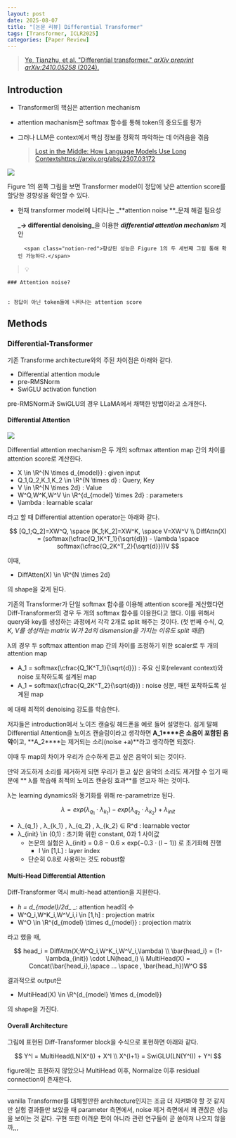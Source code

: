 ```yaml
---
layout: post
date: 2025-08-07
title: "[논문 리뷰] Differential Transformer"
tags: [Transformer, ICLR2025]
categories: [Paper Review]
---
```


> [Ye, Tianzhu, et al. "Differential transformer." ](https://arxiv.org/abs/2410.05258)[_arXiv preprint arXiv:2410.05258_](https://arxiv.org/abs/2410.05258)[ (2024).](https://arxiv.org/abs/2410.05258)



## Introduction

- Transformer의 핵심은 attention mechanism
- attention machanism은 softmax 함수를 통해 token의 중요도를 평가
- 그러나 LLM은 context에서 핵심 정보를 정확히 파악하는 데 어려움을 겪음

	> [Lost in the Middle: How Language Models Use Long Contextshttps://arxiv.org/abs/2307.03172](https://arxiv.org/abs/2307.03172)


![](https://prod-files-secure.s3.us-west-2.amazonaws.com/542b861c-36a8-4051-84e5-8804b6728dba/9083ea56-691a-4752-ae26-47f403431ac8/image.png?X-Amz-Algorithm=AWS4-HMAC-SHA256&X-Amz-Content-Sha256=UNSIGNED-PAYLOAD&X-Amz-Credential=ASIAZI2LB466263WS3D5%2F20250926%2Fus-west-2%2Fs3%2Faws4_request&X-Amz-Date=20250926T080134Z&X-Amz-Expires=3600&X-Amz-Security-Token=IQoJb3JpZ2luX2VjEAAaCXVzLXdlc3QtMiJGMEQCIFTcfsByqYhWnFHgEDd%2BzBgcC4s5FSVA5KUNp7yzD%2BorAiAT4oAql1Uz1B9eJYBA75CBZ6HocwmiYjXHu9sn5NPQySqIBAiJ%2F%2F%2F%2F%2F%2F%2F%2F%2F%2F8BEAAaDDYzNzQyMzE4MzgwNSIMYCVY4cM%2FUYe5yqFbKtwD1UOVDusixBY1IcsLTNkWn4caIpU7lJwff8drvBw03YDdmT2ke8G17npU0ySFaF8pJdHQuHXmjICZ0n5YgAAG2hrC4Nnv0kZcTAJ1pBBVySg4lmwIxis4isaQHacrzBrrd90EjJLr%2BhR6BrvhHWxGQIj22vb1RlFaoJSQpBHqfVBSgHPT1En07B3kB6lhKDIqQQZODLfkRP68uOk%2BuOIAP7N9Vn6H2E0rJDI4mHqd2B8fl3cnNyaIAiW0EHTTvMQO%2Btu%2BOUcsBtZPyp79Xopio9vDdk%2FfKvbuG%2FAaGa1AAKI8H54zGaCsZQdbT9NRyhvsqUpU2761bWbsZon1XjyuknaoCiDqpTcG7c8tFoZNkBu%2Fbpu7I3YFJf86Q%2BANC6RC3wB%2F5byyyWJbl%2FNR4lXGJNm1tXpm9rP31k51d3WxZbX7yf2TVzAnPURHNgpVidoKBDtK9S%2BMnv5RLDn3mydm%2B9fqpPcoehjogznsNJXXfe%2B8R9FEDUti0rcM4v%2BcBtpZ%2BSLzDuVxcFBda1mAYi2ZvFLsgTyAeRkfWPZsZvE6cw1gcEyqJLgpcKPhp5RmKwmzP1TJp6iWzf6q2B3921jaOQK6VeamTYwf4tSnVgAsXtZneMKndh17Ly50N%2F8wgv%2FYxgY6pgE8jfUWFfFyvXBhnDLCvzigGABuqZJuZq31v7iDUMrFeLNF91hOZIVmKJot90pHK2Ee8VMC59u5E3IwMalxIWcYFndmX%2Fofay8Ej0e9GkkAvrh2HLbSEcfmJwToOOTTDb3BgcX%2BHffmAC0hQh89wzW1gaEuepzAHEATzPoJZZMFSga%2BBXq8firoa0AgnVDI3AYYWPx0YKurqe7qo7NnFDMJIpeel8HI&X-Amz-Signature=55a964a21955c418ecf63b3930141a64eb0a3d5bb731595bef660b71a2b28a5f&X-Amz-SignedHeaders=host&x-amz-checksum-mode=ENABLED&x-id=GetObject)


Figure 1의 왼쪽 그림을 보면 Transformer model이 정답에 낮은 attention score를 할당한 경향성을 확인할 수 있다.

- 현재 transformer model에 나타나는 _**attention noise **_문제 해결 필요성

	_**→ differential denoising**_을 이용한 _**differential attention mechanism**_ 제안


		<span class="notion-red">향상된 성능은 Figure 1의 두 세번째 그림 통해 확인 가능하다.</span>


> 💡 


	### Attention noise?


	: 정답이 아닌 token들에 나타나는 attention score



## Methods



### Differential-Transformer


기존 Transforme architecture와의 주된 차이점은 아래와 같다.

- Differential attention module
- pre-RMSNorm
- SwiGLU activation function

pre-RMSNorm과 SwiGLU의 경우 LLaMA에서 채택한 방법이라고 소개한다.



#### Differential Attention


![](https://prod-files-secure.s3.us-west-2.amazonaws.com/542b861c-36a8-4051-84e5-8804b6728dba/116d70b2-1963-4810-9167-f4c7d8a06e8f/image.png?X-Amz-Algorithm=AWS4-HMAC-SHA256&X-Amz-Content-Sha256=UNSIGNED-PAYLOAD&X-Amz-Credential=ASIAZI2LB466263WS3D5%2F20250926%2Fus-west-2%2Fs3%2Faws4_request&X-Amz-Date=20250926T080134Z&X-Amz-Expires=3600&X-Amz-Security-Token=IQoJb3JpZ2luX2VjEAAaCXVzLXdlc3QtMiJGMEQCIFTcfsByqYhWnFHgEDd%2BzBgcC4s5FSVA5KUNp7yzD%2BorAiAT4oAql1Uz1B9eJYBA75CBZ6HocwmiYjXHu9sn5NPQySqIBAiJ%2F%2F%2F%2F%2F%2F%2F%2F%2F%2F8BEAAaDDYzNzQyMzE4MzgwNSIMYCVY4cM%2FUYe5yqFbKtwD1UOVDusixBY1IcsLTNkWn4caIpU7lJwff8drvBw03YDdmT2ke8G17npU0ySFaF8pJdHQuHXmjICZ0n5YgAAG2hrC4Nnv0kZcTAJ1pBBVySg4lmwIxis4isaQHacrzBrrd90EjJLr%2BhR6BrvhHWxGQIj22vb1RlFaoJSQpBHqfVBSgHPT1En07B3kB6lhKDIqQQZODLfkRP68uOk%2BuOIAP7N9Vn6H2E0rJDI4mHqd2B8fl3cnNyaIAiW0EHTTvMQO%2Btu%2BOUcsBtZPyp79Xopio9vDdk%2FfKvbuG%2FAaGa1AAKI8H54zGaCsZQdbT9NRyhvsqUpU2761bWbsZon1XjyuknaoCiDqpTcG7c8tFoZNkBu%2Fbpu7I3YFJf86Q%2BANC6RC3wB%2F5byyyWJbl%2FNR4lXGJNm1tXpm9rP31k51d3WxZbX7yf2TVzAnPURHNgpVidoKBDtK9S%2BMnv5RLDn3mydm%2B9fqpPcoehjogznsNJXXfe%2B8R9FEDUti0rcM4v%2BcBtpZ%2BSLzDuVxcFBda1mAYi2ZvFLsgTyAeRkfWPZsZvE6cw1gcEyqJLgpcKPhp5RmKwmzP1TJp6iWzf6q2B3921jaOQK6VeamTYwf4tSnVgAsXtZneMKndh17Ly50N%2F8wgv%2FYxgY6pgE8jfUWFfFyvXBhnDLCvzigGABuqZJuZq31v7iDUMrFeLNF91hOZIVmKJot90pHK2Ee8VMC59u5E3IwMalxIWcYFndmX%2Fofay8Ej0e9GkkAvrh2HLbSEcfmJwToOOTTDb3BgcX%2BHffmAC0hQh89wzW1gaEuepzAHEATzPoJZZMFSga%2BBXq8firoa0AgnVDI3AYYWPx0YKurqe7qo7NnFDMJIpeel8HI&X-Amz-Signature=cb3ddb7b66eb6a83920025e8c53ee9efec046c25e267e5cbc910931bde063f36&X-Amz-SignedHeaders=host&x-amz-checksum-mode=ENABLED&x-id=GetObject)


Differential attention mechanism은 두 개의 softmax attention map 간의 차이를 attention score로 계산한다.

- X \in \R^{N \times d\_{model}} : given input
- Q\_1,Q\_2,K\_1,K\_2 \in \R^{N \times d} : Query, Key
- V \in \R^{N \times 2d} : Value
- W^Q,W^K,W^V \in \R^{d\_{model} \times 2d} : parameters
- \lambda : learnable scalar

라고 할 때 Differential attention operator는 아래와 같다.


$$
[Q_1;Q_2]=XW^Q, \space [K_1;K_2]=XW^K, \space V=XW^V \\
DiffAttn(X) = (softmax(\cfrac{Q_1K^T_1}{\sqrt{d}}) - \lambda \space softmax(\cfrac{Q_2K^T_2}{\sqrt{d}}))V
$$


이때,

- DiffAtten(X) \in \R^{N \times 2d}

의 shape을 갖게 된다.


기존의 Transformer가 단일 softmax 함수를 이용해 attention score를 계산했다면 Diff-Transformer의 경우 두 개의 softmax 함수를 이용한다고 했다. 이를 위해서 query와 key를 생성하는 과정에서 각각 2개로 split 해주는 것이다. <span class="notion-red">(첫 번째 수식, </span><span class="notion-red">_Q, K, V를 생성하는 matrix W가 2d의 dismension을 가지는 이유도 split 때문_</span><span class="notion-red">)</span>


 λ의 경우 두 softmax attention map 간의 차이를 조정하기 위한 scaler로 두 개의 attention map

- A\_1 = softmax(\cfrac{Q\_1K^T\_1}{\sqrt{d}}) : 주요 신호(relevant context)와 noise 포착하도록 설계된 map
- A\_1 = softmax(\cfrac{Q\_2K^T\_2}{\sqrt{d}}) : noise 성분, 패턴 포착하도록 설계된 map 

에 대해 최적의 denoising 강도를 학습한다.


저자들은 introduction에서 노이즈 캔슬링 헤드폰을 예로 들어 설명한다. 쉽게 말해 Differential Attention을 노이즈 캔슬링이라고 생각하면 **A\_1****은 소음이 포함된 음악**이고, **A\_2****는 제거되는 소리(noise +a)**라고 생각하면 되겠다. 


이때 두 map의 차이가 우리가 순수하게 듣고 싶은 음악이 되는 것이다. 


만약 과도하게 소리를 제거하게 되면 우리가 듣고 싶은 음악의 소리도 제거할 수 있기 때문에 ** λ를 학습해 최적의 노이즈 캔슬링 효과**를 얻고자 하는 것이다.


λ는 learning dynamics와 동기화를 위해 re-parametrize 된다.


$$
\lambda = exp(\lambda_{q_1} \cdot \lambda_{k_1}) - exp(\lambda_{q_2} \cdot \lambda_{k_2}) + \lambda_{init}
$$

- λ\_{q\_1} , λ\_{k\_1} , λ\_{q\_2} , λ\_{k\_2} ∈ R^d : learnable vector
- λ\_{init} \in (0,1) : 초기화 위한 constant, 0과 1 사이값
	- 논문의 실험은 λ\_{init} = 0.8 − 0.6 × exp(−0.3 · (l − 1)) 로 초기화해 진행
		- l \in [1,L] : layer index
	- 단순히 0.8로 사용하는 것도 robust함


#### **Multi-Head Differential Attention**


Diff-Transformer 역시 multi-head attention을 지원한다.

- _h = d\_{model}/2d__ _: attention head의 수
- W^Q\_i,W^K\_i,W^V\_i,i \in [1,h] : projection matrix
- W^O \in \R^{d\_{model} \times d\_{model}} : projection matrix

라고 했을 때,


$$
head_i = DiffAttn(X;W^Q_i,W^K_i,W^V_i,\lambda) \\
\bar{head_i} = (1-\lambda_{init}) \cdot LN(head_i) \\
MultiHead(X) = Concat(\bar{head_i},\space ... \space , \bar{head_h})W^O
$$


결과적으로 output은

- MultiHead(X) \in \R^{d\_{model} \times d\_{model}}

의 shape을 가진다.



#### Overall Architecture


그림에 표현된 Diff-Transformer block을 수식으로 표현하면 아래와 같다.


$$
Y^l = MultiHead(LN(X^l)) + X^l \\
X^{l+1} = SwiGLU(LN(Y^l)) + Y^l
$$


figure에는 표현하지 않았으나 MultiHead 이후, Normalize 이후 residual connection이 존재한다.


---


vanilla Transformer를 대체할만한 architecture인지는 조금 더 지켜봐야 할 것 같지만 실험 결과들만 보았을 때 parameter 측면에서, noise 제거 측면에서 꽤 괜찮은 성능을 보이는 것 같다. 구현 또한 어려운 편이 아니라 관련 연구들이 곧 쏟아져 나오지 않을까,,,

